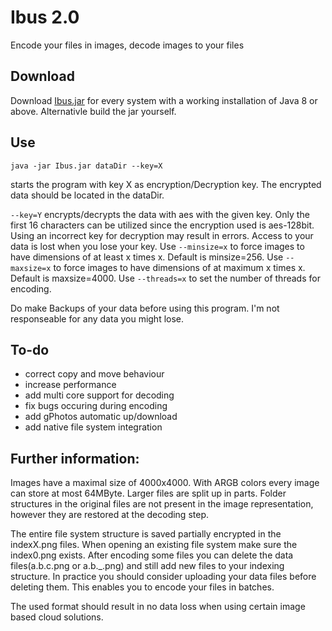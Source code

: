# Ibus 2.0

Encode your files in images, decode images to your files

## Download 

Download [Ibus.jar](download/) for every system with a working installation of Java 8 or above.
Alternativle build the jar yourself.

## Use

`java -jar Ibus.jar dataDir --key=X`

starts the program with key X as encryption/Decryption key. The encrypted data should be located in the dataDir.


`--key=Y` encrypts/decrypts the data with aes with the given key. Only the first 16 characters can be utilized since the encryption used is aes-128bit.
Using an incorrect key for decryption may result in errors. Access to your data is lost when you lose your key.
Use `--minsize=x` to force images to have dimensions of at least x times x. Default is minsize=256.
Use `--maxsize=x` to force images to have dimensions of at maximum x times x. Default is maxsize=4000.
Use `--threads=x` to set the number of threads for encoding.

Do make Backups of your data before using this program. I'm not responseable for any data you might lose.

## To-do

- correct copy and move behaviour
- increase performance
- add multi core support for decoding
- fix bugs occuring during encoding
- add gPhotos automatic up/download
- add native file system integration

## Further information:

Images have a maximal size of 4000x4000. With ARGB colors every image can store at most 64MByte. Larger files are split up in parts.
Folder structures in the original files are not present in the image representation, however they are restored at the decoding step.

The entire file system structure is saved partially encrypted in the indexX.png files. When opening an existing file system make sure the index0.png exists.
After encoding some files you can delete the data files(a.b.c.png or a.b._.png) and still add new files to your indexing structure.
In practice you should consider uploading your data files before deleting them. This enables you to encode your files in batches.

The used format should result in no data loss when using certain image based cloud solutions.

